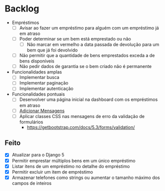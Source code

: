 # Backlog

- Empréstimos
  - [ ] Avisar ao fazer um empréstimo para alguém com um empréstimo já em atraso
  - [ ] Poder determinar se um bem está emprestado ou não
      - [ ] Não marcar em vermelho a data passada de devolução para um bem que já foi devolvido
  - [ ] Não permitir que a quantidade de bens emprestados exceda a de bens disponíveis
  - [ ] Não pedir dados de garantia se o bem criado não é permanente

- Funcionalidades amplas
  - [ ] Implementar busca
  - [ ] Implementar paginação
  - [ ] Implementar autenticação

- Funcionalidades pontuais
  - [ ] Desenvolver uma página inicial na dashboard com os empréstimos em atraso
  - [ ] [Adicionar Mensagens](https://docs.djangoproject.com/en/4.2/ref/contrib/messages)
  - [ ] Aplicar classes CSS nas mensagens de erro da validação de formulários
      - <https://getbootstrap.com/docs/5.3/forms/validation/>

## Feito
- [x] Atualizar para o Django 5
- [x] Permitir emprestar múltiplos bens em um único empréstimo
- [x] Listar itens de um empréstimo no detalhe do empréstimo
- [x] Permitir excluir um item de empréstimo
- [x] Armazenar telefones como strings ou aumentar o tamanho máximo dos campos de inteiros
